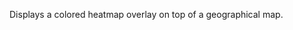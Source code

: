
[comment]: # (VisualizationsCanvasModule)
Displays a colored heatmap overlay on top of a geographical map.